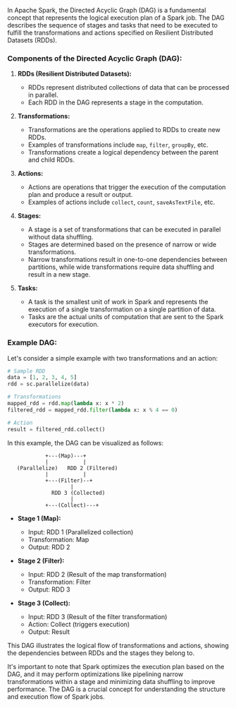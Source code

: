 In Apache Spark, the Directed Acyclic Graph (DAG) is a fundamental concept that represents the logical execution plan of a Spark job. The DAG describes the sequence of stages and tasks that need to be executed to fulfill the transformations and actions specified on Resilient Distributed Datasets (RDDs).

### Components of the Directed Acyclic Graph (DAG):

1. **RDDs (Resilient Distributed Datasets):**
   - RDDs represent distributed collections of data that can be processed in parallel.
   - Each RDD in the DAG represents a stage in the computation.

2. **Transformations:**
   - Transformations are the operations applied to RDDs to create new RDDs.
   - Examples of transformations include `map`, `filter`, `groupBy`, etc.
   - Transformations create a logical dependency between the parent and child RDDs.

3. **Actions:**
   - Actions are operations that trigger the execution of the computation plan and produce a result or output.
   - Examples of actions include `collect`, `count`, `saveAsTextFile`, etc.

4. **Stages:**
   - A stage is a set of transformations that can be executed in parallel without data shuffling.
   - Stages are determined based on the presence of narrow or wide transformations.
   - Narrow transformations result in one-to-one dependencies between partitions, while wide transformations require data shuffling and result in a new stage.

5. **Tasks:**
   - A task is the smallest unit of work in Spark and represents the execution of a single transformation on a single partition of data.
   - Tasks are the actual units of computation that are sent to the Spark executors for execution.

### Example DAG:

Let's consider a simple example with two transformations and an action:

```python
# Sample RDD
data = [1, 2, 3, 4, 5]
rdd = sc.parallelize(data)

# Transformations
mapped_rdd = rdd.map(lambda x: x * 2)
filtered_rdd = mapped_rdd.filter(lambda x: x % 4 == 0)

# Action
result = filtered_rdd.collect()
```

In this example, the DAG can be visualized as follows:

```
            +---(Map)---+
            |           |
   (Parallelize)   RDD 2 (Filtered)
            |           |
            +---(Filter)--+
                    |
              RDD 3 (Collected)
                    |
            +---(Collect)---+
```

- **Stage 1 (Map):**
  - Input: RDD 1 (Parallelized collection)
  - Transformation: Map
  - Output: RDD 2

- **Stage 2 (Filter):**
  - Input: RDD 2 (Result of the map transformation)
  - Transformation: Filter
  - Output: RDD 3

- **Stage 3 (Collect):**
  - Input: RDD 3 (Result of the filter transformation)
  - Action: Collect (triggers execution)
  - Output: Result

This DAG illustrates the logical flow of transformations and actions, showing the dependencies between RDDs and the stages they belong to.

It's important to note that Spark optimizes the execution plan based on the DAG, and it may perform optimizations like pipelining narrow transformations within a stage and minimizing data shuffling to improve performance. The DAG is a crucial concept for understanding the structure and execution flow of Spark jobs.
